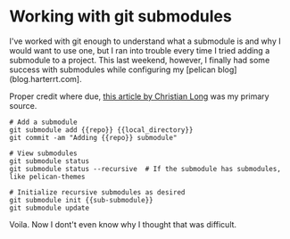 # Working with git submodules

I've worked with git enough to understand what a submodule is and why I would want to use one, but I ran into trouble every time I tried adding a submodule to a project.
This last weekend, however, I finally had some success with submodules while configuring my [pelican blog](blog.harterrt.com].

Proper credit where due, [this article by Christian Long](http://www.christianlong.com/blog/more-on-pelican-themes.html) was my primary source.

```
# Add a submodule
git submodule add {{repo}} {{local_directory}}
git commit -am "Adding {{repo}} submodule"

# View submodules
git submodule status
git submodule status --recursive  # If the submodule has submodules, like pelican-themes

# Initialize recursive submodules as desired
git submodule init {{sub-submodule}}
git submodule update

```

Voila. Now I dont't even know why I thought that was difficult.
